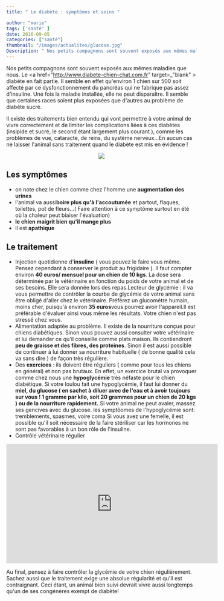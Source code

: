 ```yaml
---
title: " Le diabète : symptômes et soins "

author: "marie"
tags: ['santé' ]
date: 2016-09-05
categories: ["santé"]
thumbnail: "/images/actualites/glucose.jpg"
Description: " Nos petits compagnons sont souvent exposés aux mêmes maladies que nous. Le diabète en fait partie. Il semble en effet qu'environ 1 chien sur 500 soit affecté par ce dysfonctionnement du pancréas qui ne fabrique pas assez d'insuline. Une fois la maladie installée, elle ne peut disparaître. Il semble que certaines races soient plus exposées que d'autres au problème de diabète sucré.   "
---
```


Nos petits compagnons sont souvent exposés aux mêmes maladies que nous. Le <a href="http://www.diabete-chien-chat.com.fr" target=_"blank" > diabéte </a> en fait partie. Il semble en effet qu'environ 1 chien sur 500 soit affecté par ce dysfonctionnement du pancréas qui ne fabrique pas assez d'insuline. Une fois la maladie installée, elle ne peut disparaître. Il semble que certaines races soient plus exposées que d'autres au problème de diabète sucré.

Il existe des traitements bien entendu qui vont permettre à votre animal de vivre correctement et de limiter les complications liées à ces diabètes (insipide et sucré, le second étant largement plus courant ), comme les problèmes de vue, cataracte, de reins, du système nerveux...En aucun cas ne laisser l'animal sans traitement quand le diabète est mis en évidence !




<p align="center"><img src="/images/actualites/diabete-du-chien.jpg"class="img-responsive"></p>









## Les symptômes  ##
<ul><li>on note chez le chien comme chez l'homme une <b>augmentation des urines</b> </li>
<li>l'animal va aussi<b>boire plus qu'à l'accoutumée</b> et partout, flaques, toilettes, pot de fleurs...( Faire attention à ce symptôme surtout en été où la chaleur peut biaiser l'évaluation)</li>
<li><b>le chien maigrit bien qu'il mange plus</b></li>
<li>il est <b>apathique</b></li></ul>




## Le traitement ##
<ul><li>Injection quotidienne d'<b>insuline</b> ( vous pouvez le faire vous même. Pensez cependant à conserver le produit au frigidaire ). Il faut compter environ <b>40 euros/ mensuel pour un chien de 10 kgs</b>. La dose sera déterminée par le vétérinaire en fonction du poids de votre animal et de ses besoins. Elle sera donnée lors des repas.</li<
<li>Lecteur de glycémie : il va vous permettre de contrôler la courbe de glycémie de votre animal sans être obligé d'aller chez le vétérinaire. Préférez un glucométre humain, moins cher, puisqu'à environ <b>35 euros</b>vous pourrez avoir l'appareil.Il est préférable d'évaluer ainsi vous même les résultats. Votre chien n'est pas stressé chez vous.</li>
<li>Alimentation adaptée au problème. Il existe de la nourriture conçue pour chiens diabétiques. Sinon vous pouvez aussi consulter votre vétérinaire et lui demander ce qu'il conseille comme plats maison. Ils contiendront <b>peu de graisse et des fibres, des proteines</b>.
Sinon il est aussi possible de continuer à lui donner sa nourriture habituelle ( de bonne qualité cela va sans dire ) de façon très régulière.</li>
<li>Des <b>exercices</b> : ils doivent être réguliers ( comme pour tous les chiens en général) et non pas brutaux. En effet, un exercice brutal va provoquer comme chez nous une <b>hypoglycémie</b> très néfaste pour le chien diabétique. Si votre loulou fait une hypoglycémie, il faut lui donner du <b>miel, du glucose ( en sachet à diluer avec de l'eau et à avoir toujours sur vous ! 1 gramme par kilo, soit 20 grammes pour un chien de 20 kgs ) ou de la nourriture rapidement.</b> Si votre animal ne peut avaler, massez ses gencives avec du glucose. les symptôomes de l'hypoglycémie sont: tremblements, spasmes, voire coma </li<
 <li> Si vous avez une femelle, il est possible qu'il soit nécessaire de la faire stériliser car les hormones ne sont pas favorables à un bon rôle de l'insuline.</li>
<li>Contrôle vétérinaire régulier</li></ul>


<p align="center"><iframe width="560" height="315" src="https://www.youtube.com/embed/GCPnnac80ow" frameborder="0" allowfullscreen></iframe></p>


Au final, pensez à faire contrôler la glycémie de votre chien régulièrement. Sachez aussi que le traitement exige une absolue régularité et qu'il est contraignant. Ceci étant, un animal bien suivi devrait vivre aussi longtemps qu'un de ses congénères exempt de diabète!



